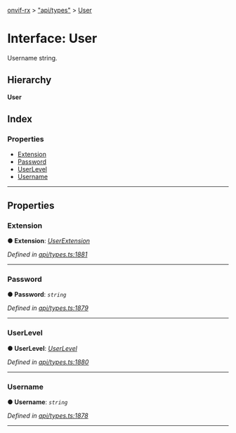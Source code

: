 [onvif-rx](../README.md) > ["api/types"](../modules/_api_types_.md) > [User](../interfaces/_api_types_.user.md)

# Interface: User

Username string.

## Hierarchy

**User**

## Index

### Properties

* [Extension](_api_types_.user.md#extension)
* [Password](_api_types_.user.md#password)
* [UserLevel](_api_types_.user.md#userlevel)
* [Username](_api_types_.user.md#username)

---

## Properties

<a id="extension"></a>

###  Extension

**● Extension**: *[UserExtension](_api_types_.userextension.md)*

*Defined in [api/types.ts:1881](https://github.com/patrickmichalina/onvif-rx/blob/d62cee9/src/api/types.ts#L1881)*

___
<a id="password"></a>

###  Password

**● Password**: *`string`*

*Defined in [api/types.ts:1879](https://github.com/patrickmichalina/onvif-rx/blob/d62cee9/src/api/types.ts#L1879)*

___
<a id="userlevel"></a>

###  UserLevel

**● UserLevel**: *[UserLevel](../enums/_api_types_.userlevel.md)*

*Defined in [api/types.ts:1880](https://github.com/patrickmichalina/onvif-rx/blob/d62cee9/src/api/types.ts#L1880)*

___
<a id="username"></a>

###  Username

**● Username**: *`string`*

*Defined in [api/types.ts:1878](https://github.com/patrickmichalina/onvif-rx/blob/d62cee9/src/api/types.ts#L1878)*

___

